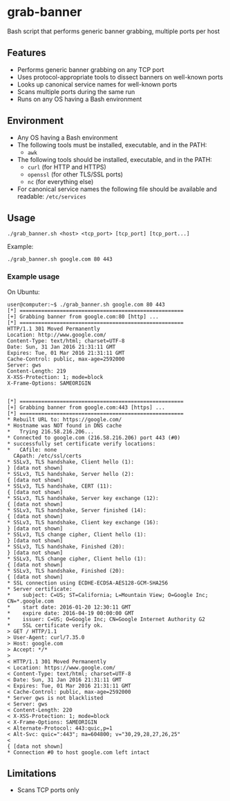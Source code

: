 # grab-banner
Bash script that performs generic banner grabbing, multiple ports per host


## Features
* Performs generic banner grabbing on any TCP port
* Uses protocol-appropriate tools to dissect banners on well-known ports
* Looks up canonical service names for well-known ports
* Scans multiple ports during the same run
* Runs on any OS having a Bash environment


## Environment
* Any OS having a Bash environment
* The following tools must be installed, executable, and in the PATH:
    * `awk`
* The following tools should be installed, executable, and in the PATH:
    * `curl` (for HTTP and HTTPS)
    * `openssl` (for other TLS/SSL ports)
    * `nc` (for everything else)
* For canonical service names the following file should be available and readable:  `/etc/services`


## Usage
```
./grab_banner.sh <host> <tcp_port> [tcp_port] [tcp_port...]
```
Example:
```
./grab_banner.sh google.com 80 443
```


### Example usage
On Ubuntu:
```
user@computer:~$ ./grab_banner.sh google.com 80 443
[*] =====================================================
[+] Grabbing banner from google.com:80 [http] ...
[*] =====================================================
HTTP/1.1 301 Moved Permanently
Location: http://www.google.com/
Content-Type: text/html; charset=UTF-8
Date: Sun, 31 Jan 2016 21:31:11 GMT
Expires: Tue, 01 Mar 2016 21:31:11 GMT
Cache-Control: public, max-age=2592000
Server: gws
Content-Length: 219
X-XSS-Protection: 1; mode=block
X-Frame-Options: SAMEORIGIN


[*] =====================================================
[+] Grabbing banner from google.com:443 [https] ...
[*] =====================================================
* Rebuilt URL to: https://google.com/
* Hostname was NOT found in DNS cache
*   Trying 216.58.216.206...
* Connected to google.com (216.58.216.206) port 443 (#0)
* successfully set certificate verify locations:
*   CAfile: none
  CApath: /etc/ssl/certs
* SSLv3, TLS handshake, Client hello (1):
} [data not shown]
* SSLv3, TLS handshake, Server hello (2):
{ [data not shown]
* SSLv3, TLS handshake, CERT (11):
{ [data not shown]
* SSLv3, TLS handshake, Server key exchange (12):
{ [data not shown]
* SSLv3, TLS handshake, Server finished (14):
{ [data not shown]
* SSLv3, TLS handshake, Client key exchange (16):
} [data not shown]
* SSLv3, TLS change cipher, Client hello (1):
} [data not shown]
* SSLv3, TLS handshake, Finished (20):
} [data not shown]
* SSLv3, TLS change cipher, Client hello (1):
{ [data not shown]
* SSLv3, TLS handshake, Finished (20):
{ [data not shown]
* SSL connection using ECDHE-ECDSA-AES128-GCM-SHA256
* Server certificate:
* 	 subject: C=US; ST=California; L=Mountain View; O=Google Inc; CN=*.google.com
* 	 start date: 2016-01-20 12:30:11 GMT
* 	 expire date: 2016-04-19 00:00:00 GMT
* 	 issuer: C=US; O=Google Inc; CN=Google Internet Authority G2
* 	 SSL certificate verify ok.
> GET / HTTP/1.1
> User-Agent: curl/7.35.0
> Host: google.com
> Accept: */*
> 
< HTTP/1.1 301 Moved Permanently
< Location: https://www.google.com/
< Content-Type: text/html; charset=UTF-8
< Date: Sun, 31 Jan 2016 21:31:11 GMT
< Expires: Tue, 01 Mar 2016 21:31:11 GMT
< Cache-Control: public, max-age=2592000
* Server gws is not blacklisted
< Server: gws
< Content-Length: 220
< X-XSS-Protection: 1; mode=block
< X-Frame-Options: SAMEORIGIN
< Alternate-Protocol: 443:quic,p=1
< Alt-Svc: quic=":443"; ma=604800; v="30,29,28,27,26,25"
< 
{ [data not shown]
* Connection #0 to host google.com left intact
```

## Limitations

* Scans TCP ports only
